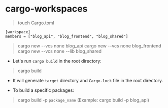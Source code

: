 # cargo-workspaces


> touch Cargo.toml
```
[workspace]
members = ["blog_api", "blog_frontend", "blog_shared"]

```

> cargo new --vcs none blog_api
> cargo new --vcs none blog_frontend
> cargo new --vcs none --lib blog_shared

- Let's run `cargo build` in the root directory:
> cargo build
- It will generate `target` directory and `Cargo.lock` file in the root directory.

- To build a specific packages:
> cargo build -p `package_name` (Example: cargo build -p blog_api)
